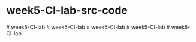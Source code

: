 # week5-CI-lab-src-code
#   w e e k 5 - C I - l a b  
 #   w e e k 5 - C I - l a b  
 #   w e e k 5 - C I - l a b  
 #   w e e k 5 - C I - l a b  
 #   w e e k 5 - C I - l a b  
 